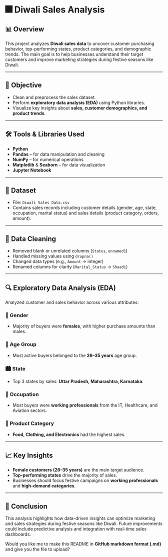 # 🎆 Diwali Sales Analysis

## 📊 Overview

This project analyzes **Diwali sales data** to uncover customer purchasing behavior, top-performing states, product categories, and demographic trends.
The main goal is to help businesses understand their target customers and improve marketing strategies during festive seasons like Diwali.

---

## 🧩 Objective

* Clean and preprocess the sales dataset.
* Perform **exploratory data analysis (EDA)** using Python libraries.
* Visualize key insights about **sales, customer demographics, and product trends**.

---

## 🛠️ Tools & Libraries Used

* **Python**
* **Pandas** – for data manipulation and cleaning
* **NumPy** – for numerical operations
* **Matplotlib** & **Seaborn** – for data visualization
* **Jupyter Notebook**

---

## 📁 Dataset

* File: `Diwali Sales Data.csv`
* Contains sales records including customer details (gender, age, state, occupation, marital status) and sales details (product category, orders, amount).

---

## 🧹 Data Cleaning

* Removed blank or unrelated columns (`Status`, `unnamed1`)
* Handled missing values using `dropna()`
* Changed data types (e.g., `Amount` → integer)
* Renamed columns for clarity (`Marital_Status` → `Shaadi`)

---

## 🔍 Exploratory Data Analysis (EDA)

Analyzed customer and sales behavior across various attributes:

### 👩 Gender

* Majority of buyers were **females**, with higher purchase amounts than males.

### 👥 Age Group

* Most active buyers belonged to the **26–35 years** age group.

### 🏙️ State

* Top 3 states by sales: **Uttar Pradesh, Maharashtra, Karnataka**.

### 💼 Occupation

* Most buyers were **working professionals** from the IT, Healthcare, and Aviation sectors.

### 🛒 Product Category

* **Food, Clothing, and Electronics** had the highest sales.

---

## 📈 Key Insights

* **Female customers (26–35 years)** are the main target audience.
* **Top-performing states** drive the majority of sales.
* Businesses should focus festive campaigns on **working professionals** and **high-demand categories**.

---

## 🚀 Conclusion

This analysis highlights how data-driven insights can optimize marketing and sales strategies during festive seasons like Diwali.
Future improvements could include predictive analysis and integration with real-time sales dashboards.


Would you like me to make this README in **GitHub markdown format (.md)** and give you the file to upload?
